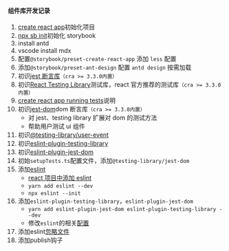 #### 组件库开发记录

1. [create react app](https://create-react-app.dev/)初始化项目
2. [npx sb init](https://storybook.js.org/)初始化 storybook
3. install antd
4. vscode install mdx
5. 配置`@storybook/preset-create-react-app` 添加 `less` 配置
6. 添加`@storybook/preset-ant-design` 配置 `antd design` 按需加载
7. 初识[jest 断言库](https://jestjs.io/)`（cra >= 3.3.0内置）`
8. 初识[React Testing Library](https://zh-hans.reactjs.org/docs/test-utils.html#overview)测试库，react 官方推荐的测试库`（cra >= 3.3.0内置）`
9. [create react app running tests](https://create-react-app.dev/docs/running-tests)说明
10. 初识[jest-dom](https://testing-library.com/docs/ecosystem-jest-dom)dom 断言库`（cra >= 3.3.0内置）`
    - 对 jest、testing library 扩展对 dom 的测试方法
    - 帮助用户测试 ui 组件
11. 初识[@testing-library/user-event](https://testing-library.com/docs/ecosystem-user-event)
12. 初识[eslint-plugin-testing-library](https://testing-library.com/docs/ecosystem-eslint-plugin-testing-library)
13. 初识[eslint-plugin-jest-dom](https://testing-library.com/docs/ecosystem-eslint-plugin-jest-dom)
14. 初始`setupTests.ts`配置文件，添加`@testing-library/jest-dom`
15. 添加[eslint](.eslintrc.js)
    - [react 项目中添加 eslint](https://www.cnblogs.com/lyraLee/p/11982208.html)
    - `yarn add eslint --dev`
    - `npx eslint --init`
16. 添加`eslint-plugin-testing-library`，`eslint-plugin-jest-dom`
    - `yarn add eslint-plugin-jest-dom eslint-plugin-testing-library --dev`
    - 修改`eslint`的相关[配置](https://www.jianshu.com/p/421c66111c06)
17. 添加eslint[忽略文件](.eslintignore)
18. 添加publish钩子